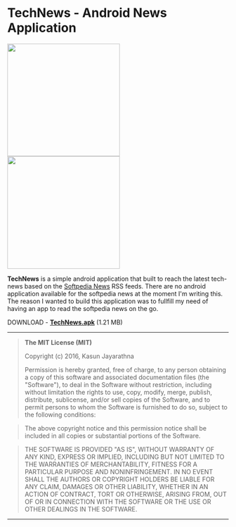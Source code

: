 TechNews - Android News Application
===================

<img src="https://raw.githubusercontent.com/truekasun/TechNews/master/Version/1.1/HomeScreen.png" width="256">
<img src="https://raw.githubusercontent.com/truekasun/TechNews/master/Version/1.1/NewsDetailPage.png" width="256">

**TechNews** is a simple android application that built to reach the latest tech-news based on the [Softpedia News](http://news.softpedia.com/) RSS feeds. There are no android application available for the softpedia news at the moment I'm writing this. The reason I wanted to build this application was to fullfill my need of having an app to read the softpedia news on the go. 

DOWNLOAD - **[TechNews.apk](https://github.com/truekasun/TechNews/raw/master/Version/1.1/tk.truekasun.technews.apk)** (1.21 MB)

---------

> **The MIT License (MIT)** 
> 
> Copyright (c) 2016, Kasun Jayarathna
> 
> Permission is hereby granted, free of charge, to any person obtaining a copy of this software and associated documentation files (the "Software"), to deal in the Software without restriction, including without limitation the rights to use, copy, modify, merge, publish, distribute, sublicense, and/or sell copies of the Software, and to permit persons to whom the Software is furnished to do so, subject to the following conditions:

>The above copyright notice and this permission notice shall be included in all copies or substantial portions of the Software.

>THE SOFTWARE IS PROVIDED "AS IS", WITHOUT WARRANTY OF ANY KIND, EXPRESS OR IMPLIED, INCLUDING BUT NOT LIMITED TO THE WARRANTIES OF MERCHANTABILITY, FITNESS FOR A PARTICULAR PURPOSE AND NONINFRINGEMENT. IN NO EVENT SHALL THE AUTHORS OR COPYRIGHT HOLDERS BE LIABLE FOR ANY CLAIM, DAMAGES OR OTHER LIABILITY, WHETHER IN AN ACTION OF CONTRACT, TORT OR OTHERWISE, ARISING FROM, OUT OF OR IN CONNECTION WITH THE SOFTWARE OR THE USE OR OTHER DEALINGS IN THE SOFTWARE.

---------
